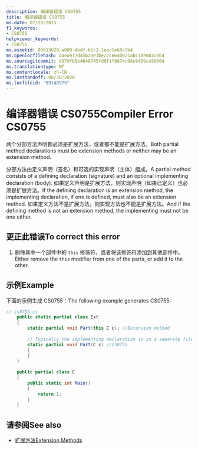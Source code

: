 ```yaml
---
description: 编译器错误 CS0755
title: 编译器错误 CS0755
ms.date: 07/20/2015
f1_keywords:
- CS0755
helpviewer_keywords:
- CS0755
ms.assetid: 80613029-a009-4bdf-b1c2-1eec1e60c7b4
ms.openlocfilehash: daea917d45b28e1be27c664d021abc1de003c0b4
ms.sourcegitcommit: d579fb5e4b46745fd0f1f8874c94c6469ce58604
ms.translationtype: MT
ms.contentlocale: zh-CN
ms.lasthandoff: 08/30/2020
ms.locfileid: "89140979"
---
```

# <a name="compiler-error-cs0755"></a><span data-ttu-id="4ecaf-103">编译器错误 CS0755</span><span class="sxs-lookup"><span data-stu-id="4ecaf-103">Compiler Error CS0755</span></span>
<span data-ttu-id="4ecaf-104">两个分部方法声明都必须是扩展方法，或者都不能是扩展方法。</span><span class="sxs-lookup"><span data-stu-id="4ecaf-104">Both partial method declarations must be extension methods or neither may be an extension method.</span></span>  
  
 <span data-ttu-id="4ecaf-105">分部方法由定义声明（签名）和可选的实现声明（主体）组成。</span><span class="sxs-lookup"><span data-stu-id="4ecaf-105">A partial method consists of a defining declaration (signature) and an optional implementing declaration (body).</span></span> <span data-ttu-id="4ecaf-106">如果定义声明是扩展方法，则实现声明（如果已定义）也必须是扩展方法。</span><span class="sxs-lookup"><span data-stu-id="4ecaf-106">If the defining declaration is an extension method, the implementing declaration, if one is defined, must also be an extension method.</span></span> <span data-ttu-id="4ecaf-107">如果定义方法不是扩展方法，则实现方法也不能是扩展方法。</span><span class="sxs-lookup"><span data-stu-id="4ecaf-107">And if the defining method is not an extension method, the implementing must not be one either.</span></span>  
  
## <a name="to-correct-this-error"></a><span data-ttu-id="4ecaf-108">更正此错误</span><span class="sxs-lookup"><span data-stu-id="4ecaf-108">To correct this error</span></span>  
  
1. <span data-ttu-id="4ecaf-109">删除其中一个部件中的 `this` 修饰符，或者将该修饰符添加到其他部件中。</span><span class="sxs-lookup"><span data-stu-id="4ecaf-109">Either remove the `this` modifier from one of the parts, or add it to the other.</span></span>  
  
## <a name="example"></a><span data-ttu-id="4ecaf-110">示例</span><span class="sxs-lookup"><span data-stu-id="4ecaf-110">Example</span></span>  
 <span data-ttu-id="4ecaf-111">下面的示例生成 CS0755：</span><span class="sxs-lookup"><span data-stu-id="4ecaf-111">The following example generates CS0755:</span></span>  
  
```csharp  
// cs0755.cs  
    public static partial class Ext  
    {  
        static partial void Part(this C c); //Extension method  
  
        // Typically the implementing declaration is in a separate file.  
        static partial void Part(C c) //CS0755  
        {  
        }  
    }  
  
    public partial class C  
    {  
        public static int Main()  
        {  
            return 1;  
        }  
    }  
```  
  
## <a name="see-also"></a><span data-ttu-id="4ecaf-112">请参阅</span><span class="sxs-lookup"><span data-stu-id="4ecaf-112">See also</span></span>

- [<span data-ttu-id="4ecaf-113">扩展方法</span><span class="sxs-lookup"><span data-stu-id="4ecaf-113">Extension Methods</span></span>](../programming-guide/classes-and-structs/extension-methods.md)
